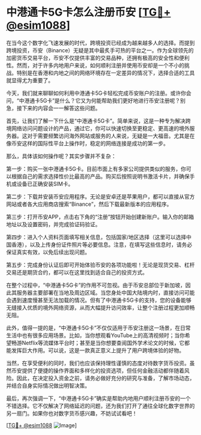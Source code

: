 # 中港通卡5G卡怎么注册币安 [[TG💪+ @esim1088](https://t.me/s/esim1088)]

在当今这个数字化飞速发展的时代，跨境投资已经成为越来越多人的选择。而提到跨境投资，币安（Binance）无疑是其中最炙手可热的平台之一。作为全球领先的加密货币交易平台，币安不仅提供丰富的交易品种，还拥有极高的安全性和便利性。然而，对于许多内地用户来说，如何顺利注册并使用币安却是一个不小的挑战。特别是在香港和内地之间的网络环境存在一定差异的情况下，选择合适的工具就显得尤为重要了。

今天，我们就来聊聊如何利用中港通卡5G卡轻松完成币安账户的注册。或许你会问，“中港通卡5G卡”是什么？它又为何能帮助我们更好地进行币安注册呢？别急，接下来的内容会一一解答这些问题。

首先，让我们了解一下什么是“中港通卡5G卡”。简单来说，这是一种专为解决跨境网络访问问题设计的产品，通过它，你可以快速切换至更稳定、更高速的境外服务器。这对于需要频繁访问海外网站或服务的人来说，无疑是一大福音。尤其是在像币安这样的国际性平台上操作时，稳定的网络连接是成功的第一步。

那么，具体该如何操作呢？其实步骤并不复杂：

第一步：购买一张中港通卡5G卡。目前市面上有多家公司提供类似的服务，你可以根据自己的需求选择性价比最高的产品。购买后按照说明书激活卡片，并确保手机或设备已正确安装SIM卡。

第二步：下载并安装币安应用程序。无论是安卓还是苹果用户，都可以直接从官方网站或者各大应用商店搜索“Binance”，然后下载最新版本的应用程序。

第三步：打开币安APP，点击右下角的“注册”按钮开始创建新账户。输入你的邮箱地址以及设置密码，并完成验证码验证。

第四步：进入个人资料页面填写相关信息，包括国家/地区选择（这里可以选择中国香港），以及上传身份证件照片等必要信息。注意，在填写这些信息时，请务必保证真实有效，以免后续出现问题。

第五步：完成身份认证后即可开始体验币安的各项功能啦！无论是现货交易、杠杆交易还是期货合约，都可以在这里找到适合自己的投资方式。

在整个过程中，“中港通卡5G卡”的作用不可忽视。由于币安总部位于新加坡，因此其服务器主要部署在当地及周边区域。当您身处中国大陆境内时，直接访问可能会遇到速度慢甚至无法加载的情况。但有了中港通卡5G卡的支持，您的设备能够无缝接入优质的境外网络资源，从而大幅提升访问效率，让整个注册过程更加顺畅无阻。

此外，值得一提的是，“中港通卡5G卡”不仅仅适用于币安注册这一场景，在日常生活中也有很多应用场景。比如，当你想观看YouTube上的高清视频时；当你希望畅游Netflix等流媒体平台时；甚至是当你想要查阅国外学术论文的时候，它都能发挥巨大作用。可以说，这是一款真正意义上提升了用户跨境体验的好物。

当然，在享受便利的同时，我们也应该保持理性谨慎的态度对待数字货币投资。虽然币安提供了便捷的操作界面和多样化的投资选项，但任何金融活动都伴随着风险。因此，在决定投入资金之前，请务必做好充分的研究与准备，了解市场动态，并结合自身实际情况做出明智决策。

最后，再次强调一下，“中港通卡5G卡”确实是帮助内地用户顺利注册币安的一个不错选择。它不仅解决了网络延迟的问题，还为我们打开了通往全球化数字世界的另一扇门。如果你也对数字货币感兴趣，不妨试试看吧！

[[TG💪+ @esim1088](https://t.me/s/esim1088) ![Image](https://i.postimg.cc/4NQfJmqS/Snipaste-2025-05-13-00-14-12.png)]